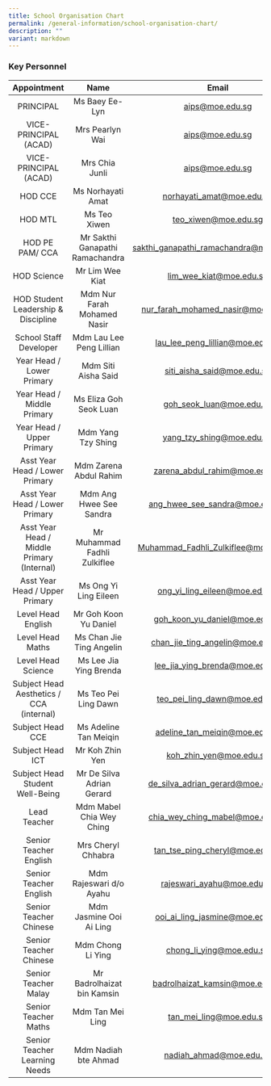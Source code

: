 ```yaml
---
title: School Organisation Chart
permalink: /general-information/school-organisation-chart/
description: ""
variant: markdown
---
```

### Key Personnel

| Appointment | Name | Email |
|:---:|:---:|:---:|
| PRINCIPAL | Ms Baey Ee-Lyn | aips@moe.edu.sg |
| VICE-PRINCIPAL (ACAD) | Mrs Pearlyn Wai | aips@moe.edu.sg |
| VICE-PRINCIPAL (ACAD) | Mrs Chia Junli | aips@moe.edu.sg |
| HOD CCE | Ms Norhayati Amat | norhayati_amat@moe.edu.sg |
| HOD MTL | Ms Teo Xiwen | teo_xiwen@moe.edu.sg |
| HOD PE PAM/ CCA | Mr Sakthi Ganapathi Ramachandra | sakthi_ganapathi_ramachandra@moe.edu.sg |
| HOD Science | Mr Lim Wee Kiat | lim_wee_kiat@moe.edu.sg |
| HOD Student Leadership & Discipline | Mdm Nur Farah Mohamed Nasir | nur_farah_mohamed_nasir@moe.edu.sg |
| School Staff Developer | Mdm Lau Lee Peng Lillian | lau_lee_peng_lillian@moe.edu.sg |
| Year Head / Lower Primary | Mdm Siti Aisha Said | siti_aisha_said@moe.edu.sg |
| Year Head / Middle Primary | Ms Eliza Goh Seok Luan | goh_seok_luan@moe.edu.sg |
| Year Head / Upper Primary | Mdm Yang Tzy Shing | yang_tzy_shing@moe.edu.sg |
| Asst Year Head / Lower Primary | Mdm Zarena Abdul Rahim | zarena_abdul_rahim@moe.edu.sg |
| Asst Year Head / Lower Primary | Mdm Ang Hwee See Sandra | ang_hwee_see_sandra@moe.edu.sg |
| Asst Year Head / Middle Primary (Internal) | Mr Muhammad Fadhli Zulkiflee | Muhammad_Fadhli_Zulkiflee@moe.edu.sg |
| Asst Year Head / Upper Primary | Ms Ong Yi Ling Eileen | ong_yi_ling_eileen@moe.edu.sg |
| Level Head English | Mr Goh Koon Yu Daniel | goh_koon_yu_daniel@moe.edu.sg |
| Level Head Maths | Ms Chan Jie Ting Angelin | chan_jie_ting_angelin@moe.edu.sg |
| Level Head Science | Ms Lee Jia Ying Brenda | lee_jia_ying_brenda@moe.edu.sg |
| Subject Head Aesthetics / CCA (internal)  | Ms Teo Pei Ling Dawn | teo_pei_ling_dawn@moe.edu.sg |
| Subject Head CCE  | Ms Adeline Tan Meiqin | adeline_tan_meiqin@moe.edu.sg |
| Subject Head ICT | Mr Koh Zhin Yen | koh_zhin_yen@moe.edu.sg |
| Subject Head Student Well-Being | Mr De Silva Adrian Gerard | de_silva_adrian_gerard@moe.edu.sg |
| Lead Teacher | Mdm Mabel Chia Wey Ching | chia_wey_ching_mabel@moe.edu.sg |
| Senior Teacher English | Mrs Cheryl Chhabra | tan_tse_ping_cheryl@moe.edu.sg |
| Senior Teacher English| Mdm Rajeswari d/o Ayahu | rajeswari_ayahu@moe.edu.sg |
| Senior Teacher Chinese | Mdm Jasmine Ooi Ai Ling | ooi_ai_ling_jasmine@moe.edu.sg |
| Senior Teacher Chinese | Mdm Chong Li Ying | chong_li_ying@moe.edu.sg |
| Senior Teacher Malay | Mr Badrolhaizat bin Kamsin | badrolhaizat_kamsin@moe.edu.sg |
| Senior Teacher Maths | Mdm Tan Mei Ling | tan_mei_ling@moe.edu.sg |
| Senior Teacher Learning Needs | Mdm Nadiah bte Ahmad | nadiah_ahmad@moe.edu.sg |

